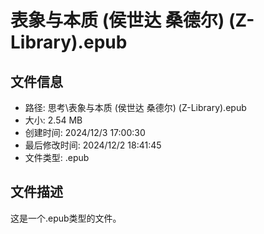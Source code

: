 ﻿# 表象与本质 (侯世达  桑德尔) (Z-Library).epub

## 文件信息
- 路径: 思考\表象与本质 (侯世达  桑德尔) (Z-Library).epub
- 大小: 2.54 MB
- 创建时间: 2024/12/3 17:00:30
- 最后修改时间: 2024/12/2 18:41:45
- 文件类型: .epub

## 文件描述
这是一个.epub类型的文件。

